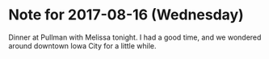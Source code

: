 # Note for 2017-08-16 (Wednesday)

Dinner at Pullman with Melissa tonight. I had a good time, and we wondered around downtown Iowa City for a little while.
